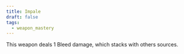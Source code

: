 ```yaml
---
title: Impale
draft: false
tags:
  - weapon_mastery
---
```

This weapon deals 1 Bleed damage, which stacks with others sources.